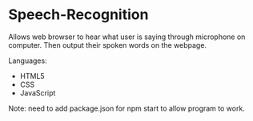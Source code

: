 # Speech-Recognition

Allows web browser to hear what user is saying through microphone on computer. Then output their spoken words on the webpage. 

Languages:

- HTML5
- CSS
- JavaScript

Note: need to add package.json for npm start to allow program to work.